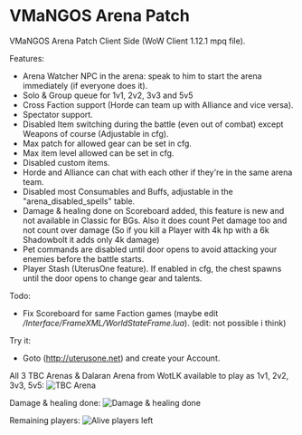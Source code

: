 # VMaNGOS Arena Patch
VMaNGOS Arena Patch Client Side (WoW Client 1.12.1 mpq file).

Features:
  - Arena Watcher NPC in the arena: speak to him to start the arena immediately (if everyone does it).
  - Solo & Group queue for 1v1, 2v2, 3v3 and 5v5
  - Cross Faction support (Horde can team up with Alliance and vice versa).
  - Spectator support.
  - Disabled Item switching during the battle (even out of combat) except Weapons of course (Adjustable in cfg).
  - Max patch for allowed gear can be set in cfg.
  - Max item level allowed can be set in cfg.
  - Disabled custom items.
  - Horde and Alliance can chat with each other if they're in the same arena team.
  - Disabled most Consumables and Buffs, adjustable in the "arena_disabled_spells" table.
  - Damage & healing done on Scoreboard added, this feature is new and not available in Classic for BGs. Also it does count Pet damage too and not count over damage (So if you kill a Player with 4k hp with a 6k Shadowbolt it adds only 4k damage)
  - Pet commands are disabled until door opens to avoid attacking your enemies before the battle starts.
  - Player Stash (UterusOne feature). If enabled in cfg, the chest spawns until the door opens to change gear and talents.
   
 Todo:
  - Fix Scoreboard for same Faction games (maybe edit */Interface/FrameXML/WorldStateFrame.lua*). (edit: not possible i think)
  
 Try it:
  - Goto (http://uterusone.net) and create your Account.

All 3 TBC Arenas & Dalaran Arena from WotLK available to play as 1v1, 2v2, 3v3, 5v5:
![TBC Arena](https://i.imgur.com/p5IVD1l.jpg)

Damage & healing done:
![Damage & healing done](https://i.imgur.com/eL6kHXH.png)

Remaining players:
![Alive players left](https://i.imgur.com/5zCC4aA.png)
